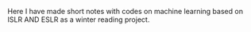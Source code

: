 Here I have made short notes with codes on machine learning based on ISLR AND ESLR as a winter reading project.
